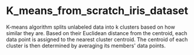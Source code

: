 # K_means_from_scratch_iris_dataset
K-means algorithm splits unlabeled data into k clusters based on how similar they are. Based on their Euclidean distance from the centroid, each data point is assigned to the nearest cluster centroid. The centroid of each cluster is then determined by averaging its members' data points. 
